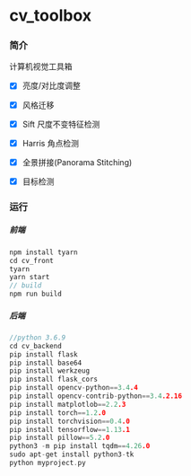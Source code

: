 # cv_toolbox

### 简介

计算机视觉工具箱

- [x] 亮度/对比度调整
- [x] 风格迁移
- [x] Sift 尺度不变特征检测
- [x] Harris 角点检测
- [x] 全景拼接(Panorama Stitching)
- [x] 目标检测


### 运行

##### 前端

```c++
npm install tyarn
cd cv_front
tyarn
yarn start
// build
npm run build
```

##### 后端

```c++
//python 3.6.9
cd cv_backend
pip install flask
pip install base64
pip install werkzeug
pip install flask_cors 
pip install opencv-python==3.4.4
pip install opencv-contrib-python==3.4.2.16
pip install matplotlob==2.2.3
pip install torch==1.2.0
pip install torchvision==0.4.0
pip install tensorflow==1.13.1
pip install pillow==5.2.0
python3 -m pip install tqdm==4.26.0
sudo apt-get install python3-tk 
python myproject.py
```

